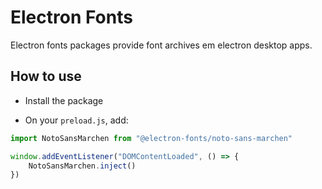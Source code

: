 # Electron Fonts

Electron fonts packages provide font archives em electron desktop apps.

## How to use

* Install the package

* On your `preload.js`, add:

```ts
import NotoSansMarchen from "@electron-fonts/noto-sans-marchen"

window.addEventListener("DOMContentLoaded", () => {
    NotoSansMarchen.inject()
})
```